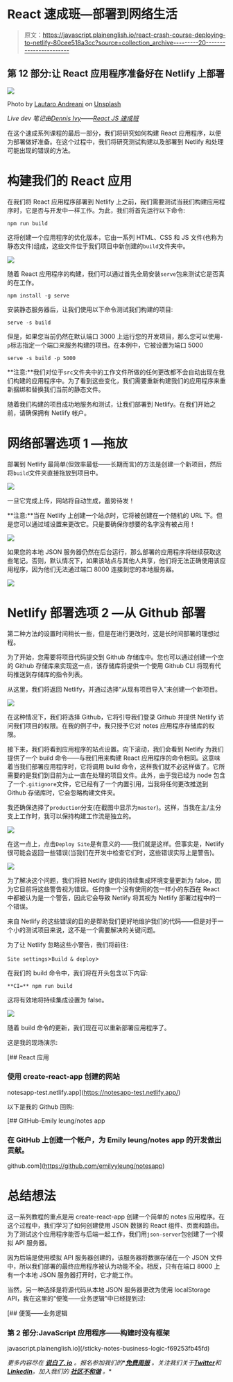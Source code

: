 # React 速成班—部署到网络生活

> 原文：<https://javascript.plainenglish.io/react-crash-course-deploying-to-netlify-80cee518a3cc?source=collection_archive---------20----------------------->

## 第 12 部分:让 React 应用程序准备好在 Netlify 上部署

![](img/26a1ca9296b83c659db0e6779f8114a8.png)

Photo by [Lautaro Andreani](https://unsplash.com/@lautaroandreani?utm_source=unsplash&utm_medium=referral&utm_content=creditCopyText) on [Unsplash](https://unsplash.com/@lautaroandreani?utm_source=unsplash&utm_medium=referral&utm_content=creditCopyText)

*Live dev 笔记由*[*Dennis Ivy*](https://www.youtube.com/channel/UCTZRcDjjkVajGL6wd76UnGg)*——*[*React JS 速成班*](https://www.youtube.com/watch?v=6fM3ueN9nYM)

在这个速成系列课程的最后一部分，我们将研究如何构建 React 应用程序，以便为部署做好准备。在这个过程中，我们将研究测试构建以及部署到 Netlify 和处理可能出现的错误的方法。

# 构建我们的 React 应用

在我们将 React 应用程序部署到 Netlify 上之前，我们需要测试当我们构建应用程序时，它是否与开发中一样工作。为此，我们将首先运行以下命令:

```
npm run build
```

这将创建一个应用程序的优化版本，它由一系列 HTML、CSS 和 JS 文件(也称为静态文件)组成，这些文件位于我们项目中新创建的`build`文件夹中。

![](img/4da3c0293ddf2233ece797cbaf1662d7.png)

随着 React 应用程序的构建，我们可以通过首先全局安装`serve`包来测试它是否真的在工作。

```
npm install -g serve
```

安装静态服务器后，让我们使用以下命令测试我们构建的项目:

```
serve -s build
```

但是，如果您当前仍然在默认端口 3000 上运行您的开发项目，那么您可以使用`-p`标志指定一个端口来服务构建的项目。在本例中，它被设置为端口 5000

```
serve -s build -p 5000
```

**注意:**我们对位于`src`文件夹中的工作文件所做的任何更改都不会自动出现在我们构建的应用程序中。为了看到这些变化，我们需要重新构建我们的应用程序来重新捆绑和替换我们当前的静态文件。

随着我们构建的项目成功地服务和测试，让我们部署到 Netlify。在我们开始之前，请确保拥有 Netlify 帐户。

# 网络部署选项 1 —拖放

部署到 Netlify 最简单(但效率最低——长期而言)的方法是创建一个新项目，然后将`build`文件夹直接拖放到项目中。

![](img/51f3984343fd1baf0af521f1738b6383.png)

一旦它完成上传，网站将自动生成，蓄势待发！

**注意:**当在 Netlify 上创建一个站点时，它将被创建在一个随机的 URL 下。但是您可以通过域设置来更改它。只是要确保你想要的名字没有被占用！

![](img/112e7c8ee3234b86a450a50536067446.png)

如果您的本地 JSON 服务器仍然在后台运行，那么部署的应用程序将继续获取这些笔记。否则，默认情况下，如果该站点与其他人共享，他们将无法正确使用该应用程序，因为他们无法通过端口 8000 连接到您的本地服务器。

![](img/b5aa604818933780ae1c1d857c3d105c.png)

# Netlify 部署选项 2 —从 Github 部署

第二种方法的设置时间稍长一些，但是在进行更改时，这是长时间部署的理想过程。

为了开始，您需要将项目代码提交到 Github 存储库中。您也可以通过创建一个空的 Github 存储库来实现这一点，该存储库将提供一个使用 Github CLI 将现有代码推送到存储库的指令列表。

从这里，我们将返回 Netlify，并通过选择“从现有项目导入”来创建一个新项目。

![](img/eb38f52625b8b8cb9f74e750cd5c8ac4.png)

在这种情况下，我们将选择 Github，它将引导我们登录 Github 并提供 Netlify 访问我们项目的权限。在我的例子中，我只授予它对 notes 应用程序存储库的权限。

接下来，我们将看到应用程序的站点设置。向下滚动，我们会看到 Netlify 为我们提供了一个 build 命令——与我们用来构建 React 应用程序的命令相同。这意味着当我们部署应用程序时，它将调用 build 命令，这样我们就不必这样做了。它所需要的是我们到目前为止一直在处理的项目文件。此外，由于我已经为 node 包含了一个`.gitignore`文件，它已经有了一个内置引用，当我将任何更改推送到 Github 存储库时，它会忽略构建文件夹。

我还确保选择了`production`分支(在截图中显示为`master`)。这样，当我在主/主分支上工作时，我可以保持构建工作流是独立的。

![](img/6050cdd687d4e5390e6ee15922a4eb73.png)

在这一点上，点击`Deploy Site`是有意义的——我们就是这样。但事实是，Netlify 很可能会返回一些错误(当我们在开发中检查它们时，这些错误实际上是警告)。

![](img/31ff7a35dcca5c90014a575b52cec3b2.png)

为了解决这个问题，我们将把 Netlify 提供的持续集成环境变量更新为 false，因为它目前将这些警告视为错误。任何像一个没有使用的包一样小的东西在 React 中都被认为是一个警告，因此它会导致 Netlify 将其视为 Netlify 部署过程中的一个错误。

来自 Netlify 的这些错误的目的是帮助我们更好地维护我们的代码——但是对于一个小的测试项目来说，这不是一个需要解决的关键问题。

为了让 Netlify 忽略这些小警告，我们将前往:

`Site settings`>`Build & deploy`>

在我们的 build 命令中，我们将在开头包含以下内容:

```
**CI=** npm run build
```

这将有效地将持续集成设置为 false。

![](img/bf4325c486492652324f347ee4a243c9.png)

随着 build 命令的更新，我们现在可以重新部署应用程序了。

这是我的现场演示:

 [## React 应用

### 使用 create-react-app 创建的网站

notesapp-test.netlify.app](https://notesapp-test.netlify.app/) 

以下是我的 Github 回购:

[](https://github.com/emilyyleung/notesapp) [## GitHub-Emily leung/notes app

### 在 GitHub 上创建一个帐户，为 Emily leung/notes app 的开发做出贡献。

github.com](https://github.com/emilyyleung/notesapp) 

# 总结想法

这一系列教程的重点是用 create-react-app 创建一个简单的 notes 应用程序。在这个过程中，我们学习了如何创建使用 JSON 数据的 React 组件、页面和路由。为了测试这个应用程序能否与后端一起工作，我们用`json-server`包创建了一个模拟 API 服务器。

因为后端是使用模拟 API 服务器创建的，该服务器将数据存储在一个 JSON 文件中，所以我们部署的最终应用程序被认为功能不全。相反，只有在端口 8000 上有一个本地 JSON 服务器打开时，它才能工作。

当然，另一种选择是将源代码从本地 JSON 服务器更改为使用 localStorage API，我在这里的“便笺——业务逻辑”中已经提到过:

[](/sticky-notes-business-logic-f69253fb45fd) [## 便笺——业务逻辑

### 第 2 部分:JavaScript 应用程序——构建时没有框架

javascript.plainenglish.io](/sticky-notes-business-logic-f69253fb45fd) 

*更多内容尽在* [***说白了. io***](https://plainenglish.io/) *。报名参加我们的**[***免费周报***](http://newsletter.plainenglish.io/) *。关注我们关于*[***Twitter***](https://twitter.com/inPlainEngHQ)*和*[***LinkedIn***](https://www.linkedin.com/company/inplainenglish/)*。加入我们的* [***社区不和谐***](https://discord.gg/GtDtUAvyhW) *。**